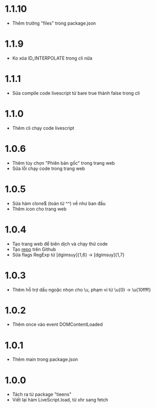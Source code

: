 # 1.1.10
- Thêm trường "files" trong package.json

# 1.1.9
- Ko xóa ID_INTERPOLATE trong cli nữa

# 1.1.1
- Sửa compile code livescript từ bare true thành false trong cli

# 1.1.0
- Thêm cli chạy code livescript

# 1.0.6
- Thêm tùy chọn "Phiên bản gốc" trong trang web
- Sửa lỗi chạy code trong trang web

# 1.0.5
- Sửa hàm clone$ (toán tử ^^) về như ban đầu
- Thêm icon cho trang web

# 1.0.4
- Tạo trang web để biên dịch và chạy thử code
- Tạo [repo](https://github.com/tiencoffee/livescript2) trên Github
- Sửa flags RegExp từ [dgimsuy]{1,6} -> [dgimsuy]{1,7}

# 1.0.3
- Thêm hỗ trợ dấu ngoặc nhọn cho \u, phạm vi từ \u{0} -> \u{10ffff}

# 1.0.2
- Thêm once vào event DOMContentLoaded

# 1.0.1
- Thêm main trong package.json

# 1.0.0
- Tách ra từ package "tieens"
- Viết lại hàm LiveScript.load, từ xhr sang fetch
